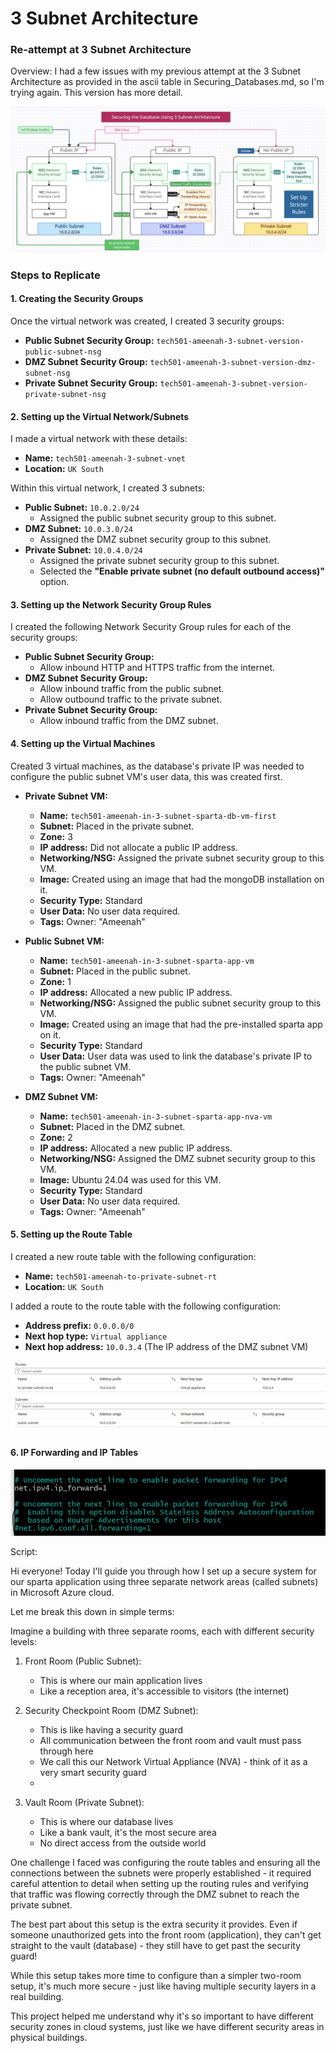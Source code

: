 # 3 Subnet Architecture

### Re-attempt at 3 Subnet Architecture

Overview: I had a few issues with my previous attempt at the 3 Subnet Architecture as provided in the ascii table in Securing_Databases.md, so I'm trying again. This version has more detail.


![alt text](3_subnet_arch_graph.png)

### Steps to Replicate

#### 1. Creating the Security Groups

Once the virtual network was created, I created 3 security groups:

- **Public Subnet Security Group:** ``tech501-ameenah-3-subnet-version-public-subnet-nsg``
- **DMZ Subnet Security Group:** 
``tech501-ameenah-3-subnet-version-dmz-subnet-nsg``
- **Private Subnet Security Group:** 
``tech501-ameenah-3-subnet-version-private-subnet-nsg``

#### 2. Setting up the Virtual Network/Subnets
I made a virtual network with these details:

- **Name:** ``tech501-ameenah-3-subnet-vnet``
- **Location:** ``UK South``

Within this virtual network, I created 3 subnets:
- **Public Subnet:** ``10.0.2.0/24``
  - Assigned the public subnet security group to this subnet.
- **DMZ Subnet:** ``10.0.3.0/24``
  - Assigned the DMZ subnet security group to this subnet.
- **Private Subnet:** ``10.0.4.0/24``
  - Assigned the private subnet security group to this subnet.
  - Selected the **"Enable private subnet (no default outbound access)"** option.

#### 3. Setting up the Network Security Group Rules

I created the following Network Security Group rules for each of the security groups:

- **Public Subnet Security Group:**
  - Allow inbound HTTP and HTTPS traffic from the internet.
- **DMZ Subnet Security Group:**
  - Allow inbound traffic from the public subnet.
  - Allow outbound traffic to the private subnet.
- **Private Subnet Security Group:**
  - Allow inbound traffic from the DMZ subnet.

#### 4. Setting up the Virtual Machines

Created 3 virtual machines, as the database's private IP was needed to configure the public subnet VM's user data, this was created first.

- **Private Subnet VM:** 
  - **Name:** ``tech501-ameenah-in-3-subnet-sparta-db-vm-first``
  - **Subnet:** Placed in the private subnet.
  - **Zone:** 3
  - **IP address:** Did not allocate a public IP address.
  - **Networking/NSG:** Assigned the private subnet security group to this VM.
  - **Image:** Created using an image that had the mongoDB installation on it.
  - **Security Type:** Standard
  - **User Data:** No user data required.
  - **Tags:** Owner: "Ameenah"

- **Public Subnet VM:** 
  - **Name:** ``tech501-ameenah-in-3-subnet-sparta-app-vm``
  - **Subnet:** Placed in the public subnet.
  - **Zone:** 1
  - **IP address:** Allocated a new public IP address.
  - **Networking/NSG:** Assigned the public subnet security group to this VM.
  - **Image:** Created using an image that had the pre-installed sparta app on it.
  - **Security Type:** Standard
  - **User Data:** User data was used to link the database's private IP to the public subnet VM.
  - **Tags:** Owner: "Ameenah"


- **DMZ Subnet VM:** 
  - **Name:** ``tech501-ameenah-in-3-subnet-sparta-app-nva-vm``
  - **Subnet:** Placed in the DMZ subnet.
  - **Zone:** 2
  - **IP address:** Allocated a new public IP address.
  - **Networking/NSG:** Assigned the DMZ subnet security group to this VM.
  - **Image:** Ubuntu 24.04 was used for this VM.
  - **Security Type:** Standard
  - **User Data:** No user data required.
  - **Tags:** Owner: "Ameenah"

#### 5. Setting up the Route Table

I created a new route table with the following configuration:

- **Name:** ``tech501-ameenah-to-private-subnet-rt``
- **Location:** ``UK South``

I added a route to the route table with the following configuration:

- **Address prefix:** ``0.0.0.0/0``
- **Next hop type:** ``Virtual appliance``
- **Next hop address:** ``10.0.3.4`` (The IP address of the DMZ subnet VM)

![Table Routing](routing.png)


#### 6. IP Forwarding and IP Tables

![IP Forwarding](ip_forwarding.png)



Script:

Hi everyone! Today I'll guide you through how I set up a secure system for our sparta application using three separate network areas (called subnets) in Microsoft Azure cloud.

Let me break this down in simple terms:

Imagine a building with three separate rooms, each with different security levels:

1. Front Room (Public Subnet):
   - This is where our main application lives
   - Like a reception area, it's accessible to visitors (the internet)

2. Security Checkpoint Room (DMZ Subnet):
   - This is like having a security guard
   - All communication between the front room and vault must pass through here
   - We call this our Network Virtual Appliance (NVA) - think of it as a very smart security guard
   - 
3. Vault Room (Private Subnet):
   - This is where our database lives
   - Like a bank vault, it's the most secure area
   - No direct access from the outside world


One challenge I faced was configuring the route tables and ensuring all the connections between the subnets were properly established - it required careful attention to detail when setting up the routing rules and verifying that traffic was flowing correctly through the DMZ subnet to reach the private subnet.


The best part about this setup is the extra security it provides. Even if someone unauthorized gets into the front room (application), they can't get straight to the vault (database) - they still have to get past the security guard!

While this setup takes more time to configure than a simpler two-room setup, it's much more secure - just like having multiple security layers in a real building.

This project helped me understand why it's so important to have different security zones in cloud systems, just like we have different security areas in physical buildings.